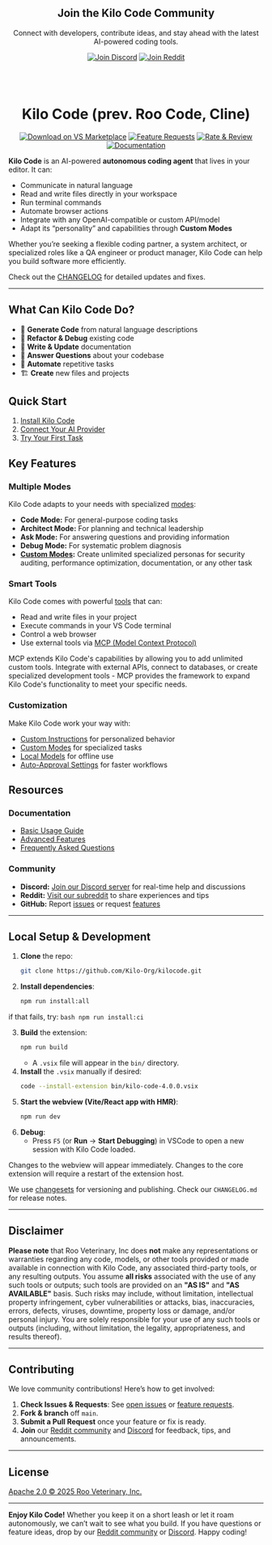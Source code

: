 <div align="center">
  <h2>Join the Kilo Code Community</h2>
  <p>Connect with developers, contribute ideas, and stay ahead with the latest AI-powered coding tools.</p>

<a href="https://discord.gg/QZ9vjPj9e" target="_blank"><img src="https://img.shields.io/badge/Join%20Discord-5865F2?style=for-the-badge&logo=discord&logoColor=white" alt="Join Discord"></a>
<a href="https://www.reddit.com/r/kilocode/" target="_blank"><img src="https://img.shields.io/badge/Join%20Reddit-FF4500?style=for-the-badge&logo=reddit&logoColor=white" alt="Join Reddit"></a>

</div>
<br>
<br>

<div align="center">
<h1>Kilo Code (prev. Roo Code, Cline)</h1>

<a href="https://marketplace.visualstudio.com/items?itemName=kilocode.Kilo-Code" target="_blank"><img src="https://img.shields.io/badge/Download%20on%20VS%20Marketplace-blue?style=for-the-badge&logo=visualstudiocode&logoColor=white" alt="Download on VS Marketplace"></a>
<a href="https://github.com/Kilo-Org/kilocode/discussions/categories/feature-requests?discussions_q=is%3Aopen+category%3A%22Feature+Requests%22+sort%3Atop" target="_blank"><img src="https://img.shields.io/badge/Feature%20Requests-yellow?style=for-the-badge" alt="Feature Requests"></a>
<a href="https://marketplace.visualstudio.com/items?itemName=kilocode.Kilo-Code&ssr=false#review-details" target="_blank"><img src="https://img.shields.io/badge/Rate%20%26%20Review-green?style=for-the-badge" alt="Rate & Review"></a>
<a href="https://kilocode.ai" target="_blank"><img src="https://img.shields.io/badge/Documentation-6B46C1?style=for-the-badge&logo=readthedocs&logoColor=white" alt="Documentation"></a>

</div>

**Kilo Code** is an AI-powered **autonomous coding agent** that lives in your editor. It can:

- Communicate in natural language
- Read and write files directly in your workspace
- Run terminal commands
- Automate browser actions
- Integrate with any OpenAI-compatible or custom API/model
- Adapt its “personality” and capabilities through **Custom Modes**

Whether you’re seeking a flexible coding partner, a system architect, or specialized roles like a QA engineer or product manager, Kilo Code can help you build software more efficiently.

Check out the [CHANGELOG](CHANGELOG.md) for detailed updates and fixes.

---

## What Can Kilo Code Do?

- 🚀 **Generate Code** from natural language descriptions
- 🔧 **Refactor & Debug** existing code
- 📝 **Write & Update** documentation
- 🤔 **Answer Questions** about your codebase
- 🔄 **Automate** repetitive tasks
- 🏗️ **Create** new files and projects

## Quick Start

1. [Install Kilo Code](https://docs.roocode.com/getting-started/installing)
2. [Connect Your AI Provider](https://docs.roocode.com/getting-started/connecting-api-provider)
3. [Try Your First Task](https://docs.roocode.com/getting-started/your-first-task)

## Key Features

### Multiple Modes

Kilo Code adapts to your needs with specialized [modes](https://docs.roocode.com/basic-usage/modes):

- **Code Mode:** For general-purpose coding tasks
- **Architect Mode:** For planning and technical leadership
- **Ask Mode:** For answering questions and providing information
- **Debug Mode:** For systematic problem diagnosis
- **[Custom Modes](https://docs.roocode.com/advanced-usage/custom-modes):** Create unlimited specialized personas for security auditing, performance optimization, documentation, or any other task

### Smart Tools

Kilo Code comes with powerful [tools](https://docs.roocode.com/basic-usage/using-tools) that can:

- Read and write files in your project
- Execute commands in your VS Code terminal
- Control a web browser
- Use external tools via [MCP (Model Context Protocol)](https://docs.roocode.com/advanced-usage/mcp)

MCP extends Kilo Code's capabilities by allowing you to add unlimited custom tools. Integrate with external APIs, connect to databases, or create specialized development tools - MCP provides the framework to expand Kilo Code's functionality to meet your specific needs.

### Customization

Make Kilo Code work your way with:

- [Custom Instructions](https://docs.roocode.com/advanced-usage/custom-instructions) for personalized behavior
- [Custom Modes](https://docs.roocode.com/advanced-usage/custom-modes) for specialized tasks
- [Local Models](https://docs.roocode.com/advanced-usage/local-models) for offline use
- [Auto-Approval Settings](https://docs.roocode.com/advanced-usage/auto-approving-actions) for faster workflows

## Resources

### Documentation

- [Basic Usage Guide](https://docs.roocode.com/basic-usage/the-chat-interface)
- [Advanced Features](https://docs.roocode.com/advanced-usage/auto-approving-actions)
- [Frequently Asked Questions](https://docs.roocode.com/faq)

### Community

- **Discord:** [Join our Discord server](https://discord.gg/QZ9vjPj9e) for real-time help and discussions
- **Reddit:** [Visit our subreddit](https://www.reddit.com/r/KiloCode) to share experiences and tips
- **GitHub:** Report [issues](https://github.com/Kilo-Org/kilocode/issues) or request [features](https://github.com/Kilo-Org/kilocode/discussions/categories/feature-requests?discussions_q=is%3Aopen+category%3A%22Feature+Requests%22+sort%3Atop)

---

## Local Setup & Development

1. **Clone** the repo:
    ```bash
    git clone https://github.com/Kilo-Org/kilocode.git
    ```
2. **Install dependencies**:
    ```bash
    npm run install:all
    ```

if that fails, try:
`bash
    npm run install:ci
    `

3. **Build** the extension:
    ```bash
    npm run build
    ```
    - A `.vsix` file will appear in the `bin/` directory.
4. **Install** the `.vsix` manually if desired:
    ```bash
    code --install-extension bin/kilo-code-4.0.0.vsix
    ```
5. **Start the webview (Vite/React app with HMR)**:
    ```bash
    npm run dev
    ```
6. **Debug**:
    - Press `F5` (or **Run** → **Start Debugging**) in VSCode to open a new session with Kilo Code loaded.

Changes to the webview will appear immediately. Changes to the core extension will require a restart of the extension host.

We use [changesets](https://github.com/changesets/changesets) for versioning and publishing. Check our `CHANGELOG.md` for release notes.

---

## Disclaimer

**Please note** that Roo Veterinary, Inc does **not** make any representations or warranties regarding any code, models, or other tools provided or made available in connection with Kilo Code, any associated third-party tools, or any resulting outputs. You assume **all risks** associated with the use of any such tools or outputs; such tools are provided on an **"AS IS"** and **"AS AVAILABLE"** basis. Such risks may include, without limitation, intellectual property infringement, cyber vulnerabilities or attacks, bias, inaccuracies, errors, defects, viruses, downtime, property loss or damage, and/or personal injury. You are solely responsible for your use of any such tools or outputs (including, without limitation, the legality, appropriateness, and results thereof).

---

## Contributing

We love community contributions! Here’s how to get involved:

1. **Check Issues & Requests**: See [open issues](https://github.com/Kilo-Org/kilocode/issues) or [feature requests](https://github.com/Kilo-Org/kilocode/discussions/categories/feature-requests).
2. **Fork & branch** off `main`.
3. **Submit a Pull Request** once your feature or fix is ready.
4. **Join** our [Reddit community](https://www.reddit.com/r/KiloCode/) and [Discord](https://discord.gg/QZ9vjPj9e) for feedback, tips, and announcements.

---

## License

[Apache 2.0 © 2025 Roo Veterinary, Inc.](./LICENSE)

---

**Enjoy Kilo Code!** Whether you keep it on a short leash or let it roam autonomously, we can’t wait to see what you build. If you have questions or feature ideas, drop by our [Reddit community](https://www.reddit.com/r/kilocode/) or [Discord](https://discord.gg/QZ9vjPj9e). Happy coding!
